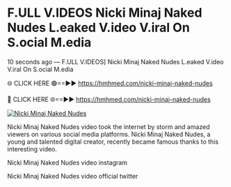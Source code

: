 # F.ULL V.IDEOS Nicki Minaj Naked Nudes L.eaked V.ideo V.iral On S.ocial M.edia

10 seconds ago — F.ULL V.IDEOS] Nicki Minaj Naked Nudes L.eaked V.ideo V.iral On S.ocial M.edia

🌐 CLICK HERE 🟢==►► https://hmhmed.com/nicki-minaj-naked-nudes

🔴 CLICK HERE 🌐==►► https://hmhmed.com/nicki-minaj-naked-nudes

[![Nicki Minaj Naked Nudes](https://i.imgur.com/dJHk4Zq.gif)](https://hmhmed.com/nicki-minaj-naked-nudes)

Nicki Minaj Naked Nudes video took the internet by storm and amazed viewers on various social media platforms. Nicki Minaj Naked Nudes, a young and talented digital creator, recently became famous thanks to this interesting video.

Nicki Minaj Naked Nudes video instagram

Nicki Minaj Naked Nudes video official twitter